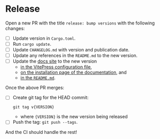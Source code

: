 # Release

Open a new PR with the title `release: bump versions` with the following changes:

* [ ] Update version in `Cargo.toml`.
* [ ] Run `cargo update`.
* [ ] Update `CHANGELOG.md` with version and publication date.
* [ ] Update any references in the `README.md` to the new version.
* [ ] Update the [docs site](https://stjude-rust-labs.github.io/sprocket/) to the new version
  * [in the VitePress configuration file](https://github.com/stjude-rust-labs/sprocket/blob/main/docs/.vitepress/config.mts#L17),
  * [on the installation page of the documentation](https://github.com/stjude-rust-labs/sprocket/blob/main/docs/installation.md), and
  * [in the `README.md`](https://github.com/stjude-rust-labs/sprocket/blob/main/README.md).

Once the above PR merges:

* [ ] Create git tag for the HEAD commit:
    ```
    git tag v{VERSION}
    ```
    * where `{VERSION}` is the new version being released
* [ ] Push the tag: `git push --tags`.

And the CI should handle the rest!